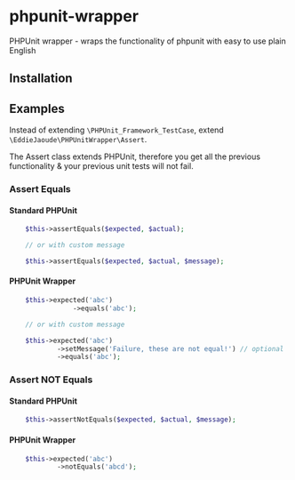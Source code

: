 # phpunit-wrapper

PHPUnit wrapper - wraps the functionality of phpunit with easy to use plain English

## Installation



## Examples

Instead of extending ```\PHPUnit_Framework_TestCase```, extend ```\EddieJaoude\PHPUnitWrapper\Assert```.

The Assert class extends PHPUnit, therefore you get all the previous functionality & your previous unit tests will not fail.

### Assert Equals

#### Standard PHPUnit
```PHP
    $this->assertEquals($expected, $actual);

    // or with custom message

    $this->assertEquals($expected, $actual, $message);
```

#### PHPUnit Wrapper
```PHP
    $this->expected('abc')
                ->equals('abc');

    // or with custom message

    $this->expected('abc')
            ->setMessage('Failure, these are not equal!') // optional
            ->equals('abc');
```

### Assert NOT Equals

#### Standard PHPUnit
```PHP
    $this->assertNotEquals($expected, $actual, $message);
```

#### PHPUnit Wrapper
```PHP
    $this->expected('abc')
            ->notEquals('abcd');
```



